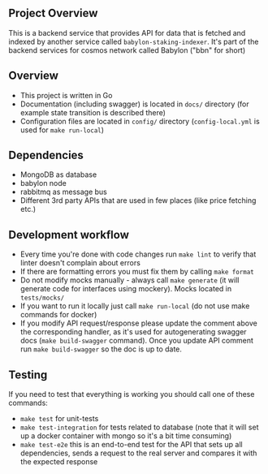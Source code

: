 ## Project Overview

This is a backend service that provides API for data that is fetched and indexed by another service called `babylon-staking-indexer`.
It's part of the backend services for cosmos network called Babylon ("bbn" for short)

## Overview

- This project is written in Go
- Documentation (including swagger) is located in `docs/` directory (for example state transition is described there)
- Configuration files are located in `config/` directory (`config-local.yml` is used for `make run-local`)

## Dependencies

- MongoDB as database
- babylon node
- rabbitmq as message bus
- Different 3rd party APIs that are used in few places (like price fetching etc.)

## Development workflow

- Every time you're done with code changes run `make lint` to verify that linter doesn't complain about errors
- If there are formatting errors you must fix them by calling `make format`
- Do not modify mocks manually - always call `make generate` (it will generate code for interfaces using mockery). Mocks located in `tests/mocks/`
- If you want to run it locally just call `make run-local` (do not use make commands for docker)
- If you modify API request/response please update the comment above the corresponding handler, as it's used for autogenerating swagger docs (`make build-swagger` command).
Once you update API comment run `make build-swagger` so the doc is up to date.

## Testing

If you need to test that everything is working you should call one of these commands:
- `make test` for unit-tests
- `make test-integration` for tests related to database (note that it will set up a docker container with mongo so it's a bit time consuming)
- `make test-e2e` this is an end-to-end test for the API that sets up all dependencies, sends a request to the real server and compares it with the expected response